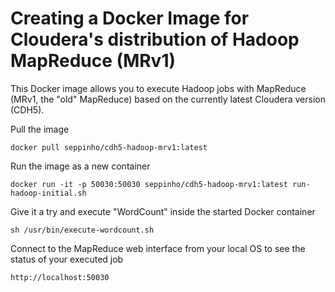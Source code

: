 # Creating a Docker Image for Cloudera's distribution of Hadoop MapReduce (MRv1)

This Docker image allows you to execute Hadoop jobs with MapReduce (MRv1, the "old" MapReduce) based on the currently latest Cloudera version (CDH5).


Pull the image

	docker pull seppinho/cdh5-hadoop-mrv1:latest
	

Run the image as a new container

	docker run -it -p 50030:50030 seppinho/cdh5-hadoop-mrv1:latest run-hadoop-initial.sh


Give it a try and execute "WordCount" inside the started Docker container

	sh /usr/bin/execute-wordcount.sh


Connect to the MapReduce web interface from your local OS to see the status of your executed job

    http://localhost:50030